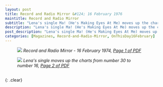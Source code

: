 ```yaml
---
layout: post
title: Record and Radio Mirror &#124; 16 February 1976
maintitle: Record and Radio Mirror
subtitle: "Lena's single Ma! (He's Making Eyes At Me) moves up the charts from number 30 to number 16"
description: "Lena's single Ma! (He's Making Eyes At Me) moves up the charts from number 30 to number 16."
post_description: "Lena's single Ma! (He's Making Eyes At Me) moves up the charts from number 30 to number 16."
categories: [Magazines, Record-and-Radio-Mirror, OnThisDay16February]
---
```


<figure class="fig1">
<a href="/assets/images/magazines/1974-02-16-01-record-&-radio-mirror.png"><img src="/assets/images/magazines/1974-02-16-01-record-&-radio-mirror.png" class="full-width zoom-in" /></a>
<cite>Record and Radio Mirror - 16 February 1974, <a class="external-link" href="https://www.americanradiohistory.com/UK/Record-Mirror/70s/74/Record-Mirror-1974-02-16.pdf">Page 1 of PDF</a></cite>
</figure>

<figure class="fig2">
<a href="/assets/images/magazines/1974-02-16-02-record-&-radio-mirror.png"><img src="/assets/images/magazines/1974-02-16-02-record-&-radio-mirror.png" class="full-width zoom-in" /></a>
<cite>Lena's single moves up the charts from number 30 to number 16, <a class="external-link" href="https://www.americanradiohistory.com/UK/Record-Mirror/70s/74/Record-Mirror-1974-02-16.pdf#page=02">Page 2 of PDF</a></cite>
</figure>

<br />{: .clear}

